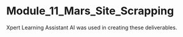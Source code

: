 # Module_11_Mars_Site_Scrapping

Xpert Learning Assistant AI was used in creating these deliverables.
